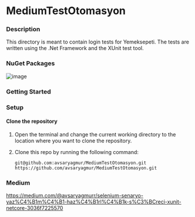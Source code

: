# MediumTestOtomasyon

### Description
This directory is meant to contain login tests for Yemeksepeti. The tests are written using the .Net Framework and the XUnit test tool.

### NuGet Packages
![image](https://user-images.githubusercontent.com/60423117/224297458-bfa1c172-9850-46dd-917f-183d585708a6.png)


### Getting Started

###  Setup 
#### Clone the repository 
1. Open the terminal and change the current working directory to the location where you want to clone the repository.

2. Clone this repo by running the following command:

   `git@github.com:avsaryagmur/MediumTestOtomasyon.git`
   `https://github.com/avsaryagmur/MediumTestOtomasyon.git`

###  Medium
https://medium.com/@avsaryagmurr/selenium-senaryo-yaz%C4%B1m%C4%B1-haz%C4%B1rl%C4%B1k-s%C3%BCreci-xunit-netcore-3036f7225570
